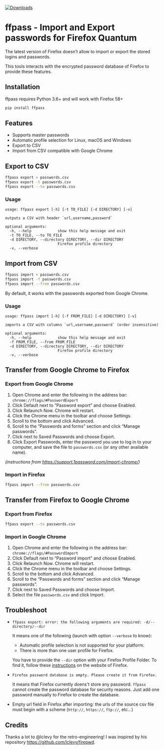 [![Downloads](https://pepy.tech/badge/ffpass)](https://pepy.tech/project/ffpass)

# ffpass - Import and Export passwords for Firefox Quantum

The latest version of Firefox doesn’t allow to import or export the
stored logins and passwords.

This tools interacts with the encrypted password database of Firefox to
provide these features.

## Installation

ffpass requires Python 3.6+ and will work with Firefox 58+

``` bash
pip install ffpass
```

## Features

  - Supports master passwords
  - Automatic profile selection for Linux, macOS and Windows
  - Export to CSV
  - Import from CSV compatible with Google Chrome

## Export to CSV

``` bash
ffpass export > passwords.csv
ffpass export -t passwords.csv
ffpass export --to passwords.csv
```

### Usage

    usage: ffpass export [-h] [-t TO_FILE] [-d DIRECTORY] [-v]
    
    outputs a CSV with header `url,username,password`
    
    optional arguments:
      -h, --help            show this help message and exit
      -t TO_FILE, --to TO_FILE
      -d DIRECTORY, --directory DIRECTORY, --dir DIRECTORY
                            Firefox profile directory
      -v, --verbose

## Import from CSV

``` bash
ffpass import < passwords.csv
ffpass import -f passwords.csv
ffpass import --from passwords.csv
```

By default, it works with the passwords exported from Google Chrome.

### Usage

    usage: ffpass import [-h] [-f FROM_FILE] [-d DIRECTORY] [-v]
    
    imports a CSV with columns `url,username,password` (order insensitive)
    
    optional arguments:
      -h, --help            show this help message and exit
      -f FROM_FILE, --from FROM_FILE
      -d DIRECTORY, --directory DIRECTORY, --dir DIRECTORY
                            Firefox profile directory
      -v, --verbose

## Transfer from Google Chrome to Firefox

### Export from Google Chrome

1.  Open Chrome and enter the following in the address bar:
    `chrome://flags/#PasswordExport`
2.  Click Default next to “Password export” and choose Enabled.
3.  Click Relaunch Now. Chrome will restart.
4.  Click the Chrome menu <i class="fa fa-ellipsis-v"></i> in the
    toolbar and choose Settings.
5.  Scroll to the bottom and click Advanced.
6.  Scroll to the “Passwords and forms” section and click “Manage
    passwords”.
7.  Click <i class="fa fa-ellipsis-v"></i> next to Saved Passwords and
    choose Export.
8.  Click Export Passwords, enter the password you use to log in to your
    computer, and save the file to `passwords.csv` (or any other
    available name).

*(instructions from <https://support.1password.com/import-chrome/>)*

### Import in Firefox

``` bash
ffpass import --from passwords.csv
```

## Transfer from Firefox to Google Chrome

### Export from Firefox

``` bash
ffpass export --to passwords.csv
```

### Import in Google Chrome

1.  Open Chrome and enter the following in the address bar:
    `chrome://flags/#PasswordImport`
2.  Click Default next to “Password import” and choose Enabled.
3.  Click Relaunch Now. Chrome will restart.
4.  Click the Chrome menu <i class="fa fa-ellipsis-v"></i> in the
    toolbar and choose Settings.
5.  Scroll to the bottom and click Advanced.
6.  Scroll to the “Passwords and forms” section and click “Manage
    passwords”.
7.  Click <i class="fa fa-ellipsis-v"></i> next to Saved Passwords and
    choose Import.
8.  Select the file `passwords.csv` and click Import.

## Troubleshoot

  - `ffpass export: error: the following arguments are required:
    -d/--directory/--dir`
    
    It means one of the following (launch with option `--verbose` to
    know):
    
      - Automatic profile selection is not supported for your platform.
      - There is more than one user profile for Firefox.
    
    You have to provide the `--dir` option with your Firefox Profile
    Folder. To find it, follow these
    [instructions](https://support.mozilla.org/en-US/kb/profiles-where-firefox-stores-user-data#w_how-do-i-find-my-profile)
    on the website of Firefox.

  - `Firefox password database is empty. Please create it from Firefox.`
    
    It means that Firefox currently doens't store any password. `ffpass`
    cannot create the password database for security reasons. Just add
    one password manually to Firefox to create the database.

  - Empty url field in Firefox after importing: the urls of the source
    csv file must begin with a scheme (`http://`, `https://`, `ftp://`,
    etc…)

## Credits

Thanks a lot to @lclevy for the retro-engineering\! I was inspired by
his repository <https://github.com/lclevy/firepwd>.

